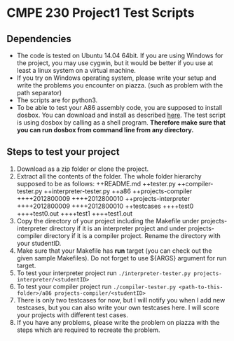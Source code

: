# CMPE 230 Project1 Test Scripts
## Dependencies

 - The code is tested on Ubuntu 14.04 64bit. If you are using Windows for the project, you may use cygwin, but it would be better if you use at least a linux system on a virtual machine.
 - If you try on Windows operating system, please write your setup and write the problems you encounter on piazza. (such as problem with the path separator)
 - The scripts are for python3.
 - To be able to test your A86 assembly code, you are supposed to install dosbox. You can download and install as described [here](https://www.dosbox.com/wiki/Basic_Setup_and_Installation_of_DosBox). The test script is using dosbox by calling as a shell program. **Therefore make sure that you can run dosbox from command line from any directory.**
## Steps to test your project
 1. Download as a zip folder or clone the project.
 2. Extract all the contents of the folder. The whole folder hierarchy supposed to be as follows:
++README.md
++tester.py
++compiler-tester.py
++interpreter-tester.py
++a86
++projects-compiler
++++2012800009
++++2012800010
++projects-interpreter
++++2012800009
++++2012800010
++testcases
++++test0
++++test0.out
++++test1
++++test1.out
 3. Copy the directory of your project including the Makefile under projects-interpreter directory if it is an interpreter project and under projects-compiler directory if it is a compiler project. Rename the directory with your studentID.
 4. Make sure that your Makefile has **run** target (you can check out the given sample Makefiles). Do not forget to use ${ARGS} argument for run target.
 5. To test your interpreter project run `./interpreter-tester.py projects-interpreter/<studentID>`
 6. To test your compiler project run `./compiler-tester.py <path-to-this-folder>/a86 projects-compiler/<studentID>`
 7. There is only two testcases for now, but I will notify you when I add new testcases, but you can also write your own testcases here. I will score your projects with different test cases.
 8. If you have any problems, please write the problem on piazza with the steps which are required to recreate the problem.
